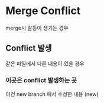 # Merge Conflict

merge시 갈등이 생기는 경우 



## Conflict 발생

같은 파일에서 다른 내용이 있을 경우 



### 이곳은 conflict 발생하는 곳

이건  new branch 에서 수정한 내용 (new)